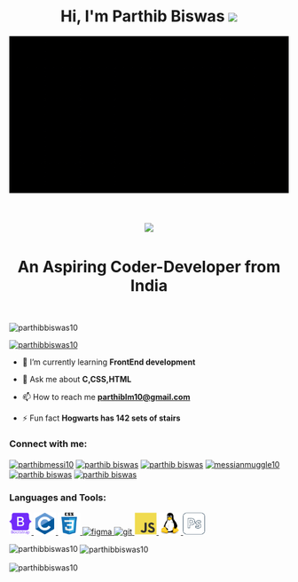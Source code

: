 
<h1 align="center">Hi, I'm Parthib Biswas <img src="https://media.giphy.com/media/hvRJCLFzcasrR4ia7z/giphy.gif" width="35"></h1>
</h1>
<img src="https://github.com/ParthibBiswas10/ParthibBiswas10/blob/main/WELCOME%20TO%20MY%20GitHub.gif">
<h1 align="center">
    <img src="https://readme-typing-svg.herokuapp.com/?font=Righteous&size=35&center=true&vCenter=true&width=500&height=70&duration=4000&lines=Coder+and+Developer👨‍💻;+CS+enthusiast💻💓;" />

<h1 align="center">An Aspiring Coder-Developer from India</h1>
<br>
<p align="left"> <img src="https://komarev.com/ghpvc/?username=parthibbiswas10&label=Profile%20views&color=0e75b6&style=flat" alt="parthibbiswas10" /> </p>

<p align="left"> <a href="https://github.com/ryo-ma/github-profile-trophy"><img src="https://github-profile-trophy.vercel.app/?username=parthibbiswas10" alt="parthibbiswas10" /></a> </p>

- 🌱 I’m currently learning **FrontEnd development**

- 💬 Ask me about **C,CSS,HTML**

- 📫 How to reach me **parthiblm10@gmail.com**

- ⚡ Fun fact **Hogwarts has 142 sets of stairs**

<h3 align="left">Connect with me:</h3>
<p align="left">
<a href="https://twitter.com/parthibmessi10" target="blank"><img align="center" src="https://raw.githubusercontent.com/rahuldkjain/github-profile-readme-generator/master/src/images/icons/Social/twitter.svg" alt="parthibmessi10" height="30" width="40" /></a>
<a href="https://linkedin.com/in/parthib biswas" target="blank"><img align="center" src="https://raw.githubusercontent.com/rahuldkjain/github-profile-readme-generator/master/src/images/icons/Social/linked-in-alt.svg" alt="parthib biswas" height="30" width="40" /></a>
<a href="https://fb.com/parthib biswas" target="blank"><img align="center" src="https://raw.githubusercontent.com/rahuldkjain/github-profile-readme-generator/master/src/images/icons/Social/facebook.svg" alt="parthib biswas" height="30" width="40" /></a>
<a href="https://instagram.com/messianmuggle10" target="blank"><img align="center" src="https://raw.githubusercontent.com/rahuldkjain/github-profile-readme-generator/master/src/images/icons/Social/instagram.svg" alt="messianmuggle10" height="30" width="40" /></a>
<a href="https://www.hackerrank.com/parthib biswas" target="blank"><img align="center" src="https://raw.githubusercontent.com/rahuldkjain/github-profile-readme-generator/master/src/images/icons/Social/hackerrank.svg" alt="parthib biswas" height="30" width="40" /></a>
<a href="https://www.leetcode.com/parthib biswas" target="blank"><img align="center" src="https://raw.githubusercontent.com/rahuldkjain/github-profile-readme-generator/master/src/images/icons/Social/leet-code.svg" alt="parthib biswas" height="30" width="40" /></a>
</p>

<h3 align="left">Languages and Tools:</h3>
<p align="left"> <a href="https://getbootstrap.com" target="_blank" rel="noreferrer"> <img src="https://raw.githubusercontent.com/devicons/devicon/master/icons/bootstrap/bootstrap-plain-wordmark.svg" alt="bootstrap" width="40" height="40"/> </a> <a href="https://www.cprogramming.com/" target="_blank" rel="noreferrer"> <img src="https://raw.githubusercontent.com/devicons/devicon/master/icons/c/c-original.svg" alt="c" width="40" height="40"/> </a> <a href="https://www.w3schools.com/css/" target="_blank" rel="noreferrer"> <img src="https://raw.githubusercontent.com/devicons/devicon/master/icons/css3/css3-original-wordmark.svg" alt="css3" width="40" height="40"/> </a> <a href="https://www.figma.com/" target="_blank" rel="noreferrer"> <img src="https://www.vectorlogo.zone/logos/figma/figma-icon.svg" alt="figma" width="40" height="40"/> </a> <a href="https://git-scm.com/" target="_blank" rel="noreferrer"> <img src="https://www.vectorlogo.zone/logos/git-scm/git-scm-icon.svg" alt="git" width="40" height="40"/> </a> <a href="https://developer.mozilla.org/en-US/docs/Web/JavaScript" target="_blank" rel="noreferrer"> <img src="https://raw.githubusercontent.com/devicons/devicon/master/icons/javascript/javascript-original.svg" alt="javascript" width="40" height="40"/> </a> <a href="https://www.linux.org/" target="_blank" rel="noreferrer"> <img src="https://raw.githubusercontent.com/devicons/devicon/master/icons/linux/linux-original.svg" alt="linux" width="40" height="40"/> </a> <a href="https://www.photoshop.com/en" target="_blank" rel="noreferrer"> <img src="https://raw.githubusercontent.com/devicons/devicon/master/icons/photoshop/photoshop-line.svg" alt="photoshop" width="40" height="40"/> </a> </p>

<p><img align="left" src="https://github-readme-stats.vercel.app/api/top-langs?username=parthibbiswas10&show_icons=true&locale=en&layout=compact" alt="parthibbiswas10" /></p>

<p>&nbsp;<img align="center" src="https://github-readme-stats.vercel.app/api?username=parthibbiswas10&show_icons=true&locale=en" alt="parthibbiswas10" /></p>

<p><img align="center" src="https://github-readme-streak-stats.herokuapp.com/?user=parthibbiswas10&" alt="parthibbiswas10" /></p>



